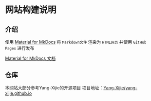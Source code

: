 # 网站构建说明

## 介绍

使用 [Material for MkDocs](https://github.com/squidfunk/mkdocs-material) 将 `Markdown文件` 渲染为 `HTML网页` 并使用 `GitHub Pages` 进行发布

[Material for MkDocs 文档](https://squidfunk.github.io/mkdocs-material/)


## 仓库
本网站大部分参考Yang-Xijie的开源项目
项目地址：[Yang-Xijie/yang-xijie.github.io](https://github.com/Yang-Xijie/yang-xijie.github.io)

